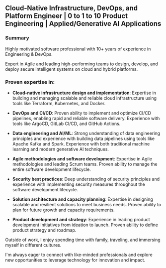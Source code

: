 ## **Cloud-Native Infrastructure, DevOps, and Platform Engineer | 0 to 1 to 10 Product Engineering | Applied/Generative AI Applications**

### Summary

Highly motivated software professional with 10+ years of experience in Engineering & DevOps.    

Expert in Agile and leading high-performing teams to design, develop, and deploy secure intelligent systems on cloud and hybrid platforms.

### Proven expertise in:

- **Cloud-native infrastructure design and implementation**: Expertise in building and managing scalable and reliable cloud infrastructure using tools like Terraform, Kubernetes, and Docker.

- **DevOps and CI/CD**: Proven ability to implement and optimize CI/CD pipelines, enabling rapid and reliable software delivery. Experience with tools like ArgoCD, GitLab CI/CD, and GitHub Actions.

- **Data engineering and AI/ML**: Strong understanding of data engineering principles and experience with building data pipelines using tools like Apache Kafka and Spark. Experience with both traditional machine learning and modern generative AI techniques.

- **Agile methodologies and software development**: Expertise in Agile methodologies and leading Scrum teams. Proven ability to manage the entire software development lifecycle.

- **Security best practices**: Deep understanding of security principles and experience with implementing security measures throughout the software development lifecycle.

- **Solution architecture and capacity planning**: Expertise in designing scalable and resilient solutions to meet business needs. Proven ability to plan for future growth and capacity requirements.

- **Product development and strategy**: Experience in leading product development initiatives from ideation to launch. Proven ability to define product strategy and roadmap.

Outside of work, I enjoy spending time with family, traveling, and immersing myself in different cultures.

I'm always eager to connect with like-minded professionals and explore new opportunities to leverage technology for innovation and impact.

<br/>
